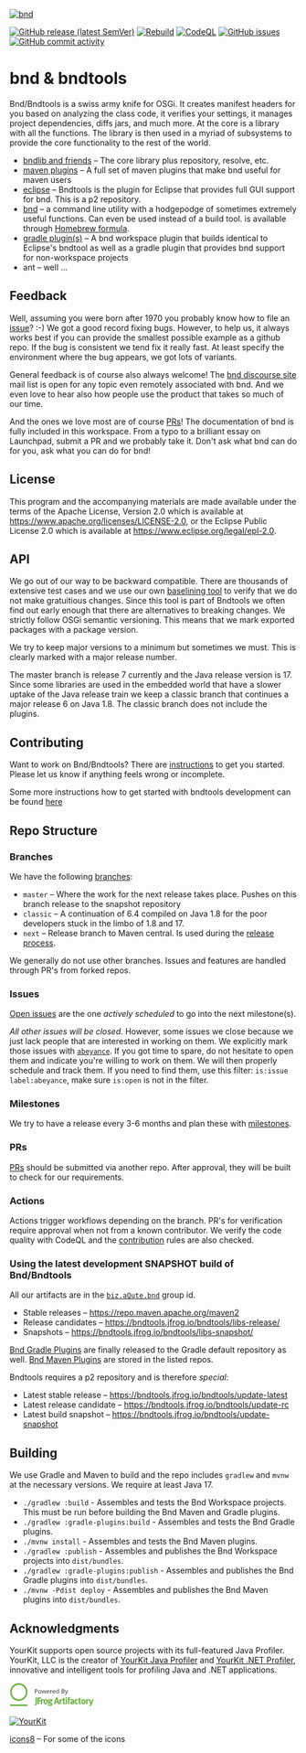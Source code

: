 [![bnd](https://user-images.githubusercontent.com/200494/226292967-963bd722-96d9-4a46-9658-4699962032b0.png)](https://bnd.bndtools.org/)

[![GitHub release (latest SemVer)](https://img.shields.io/github/v/release/bndtools/bnd)](https://github.com/bndtools/bnd/wiki/Changes-in-7.0.0) 
[![Rebuild](https://github.com/bndtools/bnd/actions/workflows/rebuild.yml/badge.svg)](https://github.com/bndtools/bnd/actions/workflows/rebuild.yml) 
[![CodeQL](https://github.com/bndtools/bnd/actions/workflows/codeql.yml/badge.svg)](https://github.com/bndtools/bnd/actions/workflows/codeql.yml) 
[![GitHub issues](https://img.shields.io/github/issues/bndtools/bnd)](https://github.com/bndtools/bnd/issues) 
[![GitHub commit activity](https://img.shields.io/github/commit-activity/m/bndtools/bnd)](https://github.com/bndtools/bnd/commits/)

# bnd & bndtools 

Bnd/Bndtools is a swiss army knife for OSGi. It creates manifest headers for you based on analyzing the class code, it verifies your settings, it manages project dependencies, diffs jars, and much more. At the core is a library with all the functions. The library is then used in a myriad of subsystems to provide the core functionality to the rest of the world.

* [bndlib and friends](https://bnd.bndtools.org) – The core library plus repository, resolve, etc.
* [maven plugins](maven-plugins/README.md) – A full set of maven plugins that make bnd useful for maven users
* [eclipse](https://bndtools.org) – Bndtools is the plugin for Eclipse that provides full GUI support for bnd. This is a p2 repository.
* [bnd](biz.aQute.bnd) – a command line utility with a hodgepodge of sometimes extremely useful functions. Can even be used instead of a build tool. is available through [Homebrew formula](https://formulae.brew.sh/formula/bnd).
* [gradle plugin(s)](gradle-plugins/README.md) – A bnd workspace plugin that builds identical to Eclipse's bndtool as well as a gradle plugin that provides bnd support for non-workspace projects
* ant – well ...

## Feedback

Well, assuming you were born after 1970 you probably know how to file an [issue](https://github.com/bndtools/bnd/issues)? :-) We got a good record fixing bugs. However, to help us, it always works best if you can provide the smallest possible example as a github repo. If the bug is consistent we tend fix it really fast. At least specify the environment where the bug appears, we got lots of variants.

General feedback is of course also always welcome! The [bnd discourse site](https://bnd.discourse.group) mail list is open for any topic even remotely associated with bnd. And we even love to hear also how people use the product that takes so much of our time.

And the ones we love most are of course [PRs](https://github.com/bndtools/bnd/pulls)! The documentation of bnd is fully included in this workspace. From a typo to a brilliant essay on Launchpad, submit a PR and we probably take it. Don't ask what bnd can do for you, ask what you can do for bnd! 

## License

This program and the accompanying materials are made available under the terms of the Apache License, Version 2.0 which is available at <https://www.apache.org/licenses/LICENSE-2.0>, or the Eclipse Public License 2.0 which is available at <https://www.eclipse.org/legal/epl-2.0>.

## API

We go out of our way to be backward compatible. There are thousands of extensive test cases and we use our own [baselining tool][1] to verify that we do not make gratuitious changes. Since this tool is part of Bndtools we often find out early enough that there are alternatives to breaking changes. We strictly follow OSGi semantic versioning. This means that we mark exported packages with a package version.

We try to keep major versions to a minimum but sometimes we must. This is clearly marked with a major release number. 

The master branch is release 7 currently and the Java release version is 17. Since some libraries are used in the embedded world that have a slower uptake of the Java release train we keep a classic branch that continues a major release 6 on Java 1.8. The classic branch does not include the plugins.

## Contributing

Want to work on Bnd/Bndtools? There are [instructions](CONTRIBUTING.md) to get you started. Please let us know if anything feels wrong or incomplete.

Some more instructions how to get started with bndtools development can be found [here](https://bndtools.org/development.html)

## Repo Structure

### Branches 

We have the following [branches](https://github.com/bndtools/bnd/branches/all):

* `master` – Where the work for the next release takes place. Pushes on this branch release to the snapshot repository
* `classic` – A continuation of 6.4 compiled on Java 1.8 for the poor developers stuck in the limbo of 1.8 and 17.
* `next` – Release branch to Maven central. Is used during the [release process](https://github.com/bndtools/bnd/wiki/Release-Process).

We generally do not use other branches. Issues and features are handled through PR's from forked repos.

### Issues

[Open issues](https://github.com/bndtools/bnd/issues) are the one _actively scheduled_ to go into the next milestone(s). 

_All other issues will be closed_. However, some issues we close because we just lack people that are interested in working on them. We explicitly mark those issues with [`abeyance`](https://github.com/bndtools/bnd/issues?q=is%3Aissue+label%3Aabeyance+). If you got time to spare, do not hesitate to open them and indicate you're willing to work on them. We will then properly schedule and track them. If you need to find them, use this filter: `is:issue label:abeyance`, make sure `is:open` is not in the filter.

### Milestones

We try to have a release every 3-6 months and plan these with [milestones](https://github.com/bndtools/bnd/milestones).

### PRs

[PRs](https://github.com/bndtools/bnd/pulls) should be submitted via another repo. After approval, they will be built to check for our requirements.

### Actions

Actions trigger workflows depending on the branch. PR's for verification require approval when not from a known contributor. We verify the code quality with CodeQL and the [contribution](CONTRIBUTING.md) rules are also checked.

### Using the latest development SNAPSHOT build of Bnd/Bndtools

All our artifacts are in the [`biz.aQute.bnd`](https://repo.maven.apache.org/maven2/biz/aQute/bnd) group id.

* Stable releases 	 – https://repo.maven.apache.org/maven2
* Release candidates – https://bndtools.jfrog.io/bndtools/libs-release/
* Snapshots          – https://bndtools.jfrog.io/bndtools/libs-snapshot/

[Bnd Gradle Plugins](gradle-plugins/README.md#using-the-latest-development-snapshot-build-of-the-bnd-gradle-plugins) are finally released to the Gradle default repository as well. [Bnd Maven Plugins](maven/README.md#using-the-latest-development-snapshot-build-of-the-bnd-maven-plugins) are stored in the listed repos.

Bndtools requires a p2 repository and is therefore _special_:

* Latest stable release 	– https://bndtools.jfrog.io/bndtools/update-latest
* Latest release candidate 	– https://bndtools.jfrog.io/bndtools/update-rc
* Latest build snapshot 	– https://bndtools.jfrog.io/bndtools/update-snapshot

## Building

We use Gradle and Maven to build and the repo includes `gradlew` and `mvnw` at the necessary versions.
We require at least Java 17.

- `./gradlew :build` - Assembles and tests the Bnd Workspace projects. This must be run before building the Bnd Maven and Gradle plugins.
- `./gradlew :gradle-plugins:build` - Assembles and tests the Bnd Gradle plugins.
- `./mvnw install` - Assembles and tests the Bnd Maven plugins.
- `./gradlew :publish` - Assembles and publishes the Bnd Workspace projects into `dist/bundles`.
- `./gradlew :gradle-plugins:publish` - Assembles and publishes the Bnd Gradle plugins into `dist/bundles`.
- `./mvnw -Pdist deploy` - Assembles and publishes the Bnd Maven plugins into `dist/bundles`.

## Acknowledgments

YourKit supports open source projects with its full-featured Java Profiler. YourKit, LLC is the creator of [YourKit Java Profiler](https://www.yourkit.com/java/profiler/index.jsp) and [YourKit .NET Profiler](https://www.yourkit.com/.net/profiler/index.jsp), innovative and intelligent tools for profiling Java and .NET applications.


![Powered by Artifactory](https://github.com/bndtools/bnd/raw/master/docs/img/Powered-by-artifactory_04.png)

[![YourKit](https://www.yourkit.com/images/yklogo.png)](https://www.yourkit.com/)

[icons8](https://icons8.com/) – For some of the icons

[1]: https://bnd.bndtools.org/chapters/180-baselining.html
